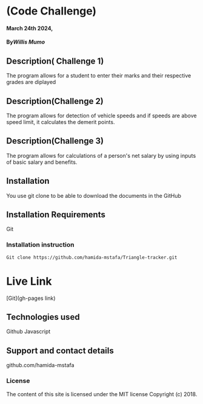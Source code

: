 # (Code Challenge)

#### March 24th 2024,

#### By*Willis Mumo*

## Description( Challenge 1)
The program allows for a student to enter their marks and their respective grades are diplayed

## Description(Challenge 2)
The program allows for detection of vehicle speeds and if speeds are above speed limit, it calculates the demerit points.

## Description(Challenge 3)
The program allows for calculations of a person's net salary by using inputs of basic salary and benefits.

## Installation
You use git clone to be able to download the documents in the GitHub

## Installation Requirements
Git

### Installation instruction
```
Git clone https://github.com/hamida-mstafa/Triangle-tracker.git

```

# Live Link
[Git](gh-pages link)

## Technologies used
Github
Javascript

## Support and contact details
github.com/hamida-mstafa

### License
The content of this site is licensed under the MIT license
Copyright (c) 2018.

